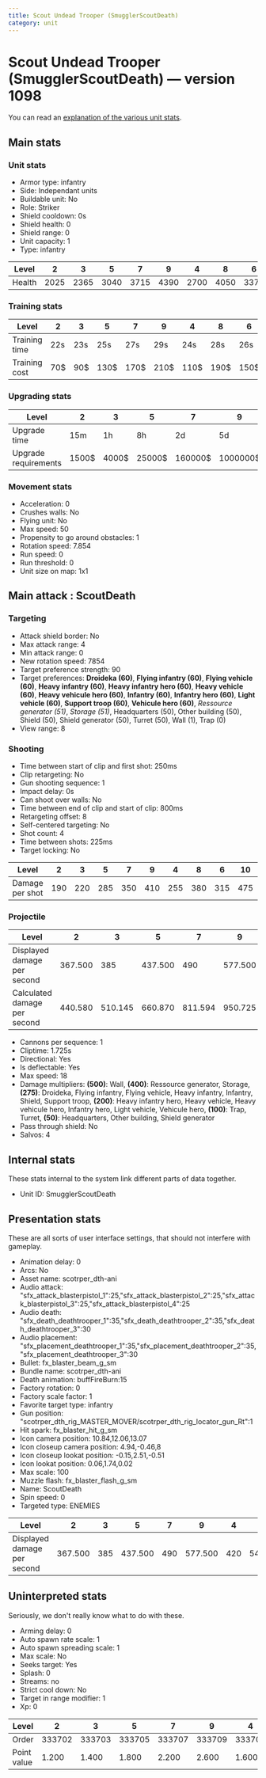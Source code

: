 ```yaml
---
title: Scout Undead Trooper (SmugglerScoutDeath)
category: unit
---
```


# Scout Undead Trooper (SmugglerScoutDeath) — version 1098

You can read an [explanation  of the various unit stats](unitexplained.md).

## Main stats

### Unit stats

  * Armor type: infantry
  * Side: Independant units
  * Buildable unit: No
  * Role: Striker
  * Shield cooldown: 0s
  * Shield health: 0
  * Shield range: 0
  * Unit capacity: 1
  * Type: infantry

|Level |2   |3   |5   |7   |9   |4   |8   |6   |10  |1   |
|------|----|----|----|----|----|----|----|----|----|----|
|Health|2025|2365|3040|3715|4390|2700|4050|3375|5065|1690|


### Training stats

|Level        |2  |3  |5   |7   |9   |4   |8   |6   |10  |1  |
|-------------|---|---|----|----|----|----|----|----|----|---|
|Training time|22s|23s|25s |27s |29s |24s |28s |26s |30s |21s|
|Training cost|70$|90$|130$|170$|210$|110$|190$|150$|230$|50$|


### Upgrading stats

|Level               |2    |3    |5     |7      |9       |4     |8      |6      |10      |1   |
|--------------------|-----|-----|------|-------|--------|------|-------|-------|--------|----|
|Upgrade time        |15m  |1h   |8h    |2d     |5d      |3h30m |3d12h  |1d     |1w1d    |0s  |
|Upgrade requirements|1500$|4000$|25000$|160000$|1000000$|12500$|320000$|100000$|1750000$|600$|


### Movement stats

  * Acceleration: 0
  * Crushes walls: No
  * Flying unit: No
  * Max speed: 50
  * Propensity to go around obstacles: 1
  * Rotation speed: 7.854
  * Run speed: 0
  * Run threshold: 0
  * Unit size on map: 1x1

## Main attack : ScoutDeath

### Targeting

  * Attack shield border: No
  * Max attack range: 4
  * Min attack range: 0
  * New rotation speed: 7854
  * Target preference strength: 90
  * Target preferences: **Droideka (60)**, **Flying infantry (60)**, **Flying vehicle (60)**, **Heavy infantry (60)**, **Heavy infantry hero (60)**, **Heavy vehicle (60)**, **Heavy vehicule hero (60)**, **Infantry (60)**, **Infantry hero (60)**, **Light vehicle (60)**, **Support troop (60)**, **Vehicule hero (60)**, _Ressource generator (51)_, _Storage (51)_, Headquarters (50), Other building (50), Shield (50), Shield generator (50), Turret (50), Wall (1), Trap (0)
  * View range: 8

### Shooting

  * Time between start of clip and first shot: 250ms
  * Clip retargeting: No
  * Gun shooting sequence: 1
  * Impact delay: 0s
  * Can shoot over walls: No
  * Time between end of clip and start of clip: 800ms
  * Retargeting offset: 8
  * Self-centered targeting: No
  * Shot count: 4
  * Time between shots: 225ms
  * Target locking: No

|Level          |2  |3  |5  |7  |9  |4  |8  |6  |10 |1  |
|---------------|---|---|---|---|---|---|---|---|---|---|
|Damage per shot|190|220|285|350|410|255|380|315|475|160|


### Projectile

|Level                       |2      |3      |5      |7      |9      |4      |8      |6      |10      |1      |
|----------------------------|-------|-------|-------|-------|-------|-------|-------|-------|--------|-------|
|Displayed damage per second |367.500|385    |437.500|490    |577.500|420    |542.500|472.500|630     |332.500|
|Calculated damage per second|440.580|510.145|660.870|811.594|950.725|591.304|881.159|730.435|1101.449|371.014|


  * Cannons per sequence: 1
  * Cliptime: 1.725s
  * Directional: Yes
  * Is deflectable: Yes
  * Max speed: 18
  * Damage multipliers: **(500)**: Wall, **(400)**: Ressource generator, Storage, **(275)**: Droideka, Flying infantry, Flying vehicle, Heavy infantry, Infantry, Shield, Support troop, **(200)**: Heavy infantry hero, Heavy vehicle, Heavy vehicule hero, Infantry hero, Light vehicle, Vehicule hero, **(100)**: Trap, Turret, **(50)**: Headquarters, Other building, Shield generator
  * Pass through shield: No
  * Salvos: 4

## Internal stats

These stats internal to the system link different parts of data together.

  * Unit ID: SmugglerScoutDeath

## Presentation stats

These are all sorts of user interface settings, that should not interfere with gameplay.

  * Animation delay: 0
  * Arcs: No
  * Asset name: scotrper_dth-ani
  * Audio attack: "sfx_attack_blasterpistol_1":25,"sfx_attack_blasterpistol_2":25,"sfx_attack_blasterpistol_3":25,"sfx_attack_blasterpistol_4":25
  * Audio death: "sfx_death_deathtrooper_1":35,"sfx_death_deathtrooper_2":35,"sfx_death_deathtrooper_3":30
  * Audio placement: "sfx_placement_deathtrooper_1":35,"sfx_placement_deathtrooper_2":35,"sfx_placement_deathtrooper_3":30
  * Bullet: fx_blaster_beam_g_sm
  * Bundle name: scotrper_dth-ani
  * Death animation: buffFireBurn:15
  * Factory rotation: 0
  * Factory scale factor: 1
  * Favorite target type: infantry
  * Gun position: "scotrper_dth_rig_MASTER_MOVER/scotrper_dth_rig_locator_gun_Rt":1
  * Hit spark: fx_blaster_hit_g_sm
  * Icon camera position: 10.84,12.06,13.07
  * Icon closeup camera position: 4.94,-0.46,8
  * Icon closeup lookat position: -0.15,2.51,-0.51
  * Icon lookat position: 0.06,1.74,0.02
  * Max scale: 100
  * Muzzle flash: fx_blaster_flash_g_sm
  * Name: ScoutDeath
  * Spin speed: 0
  * Targeted type: ENEMIES

|Level                      |2      |3  |5      |7  |9      |4  |8      |6      |10 |1      |
|---------------------------|-------|---|-------|---|-------|---|-------|-------|---|-------|
|Displayed damage per second|367.500|385|437.500|490|577.500|420|542.500|472.500|630|332.500|


## Uninterpreted stats

Seriously, we don't really know what to do with these.

  * Arming delay: 0
  * Auto spawn rate scale: 1
  * Auto spawn spreading scale: 1
  * Max scale: No
  * Seeks target: Yes
  * Splash: 0
  * Streams: no
  * Strict cool down: No
  * Target in range modifier: 1
  * Xp: 0

|Level      |2     |3     |5     |7     |9     |4     |8     |6     |10    |1     |
|-----------|------|------|------|------|------|------|------|------|------|------|
|Order      |333702|333703|333705|333707|333709|333704|333708|333706|333710|333701|
|Point value|1.200 |1.400 |1.800 |2.200 |2.600 |1.600 |2.400 |2     |3     |1     |


